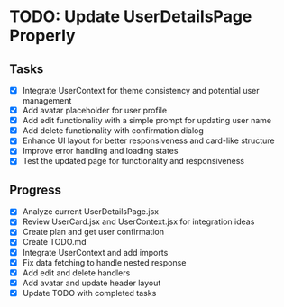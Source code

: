 # TODO: Update UserDetailsPage Properly

## Tasks
- [x] Integrate UserContext for theme consistency and potential user management
- [x] Add avatar placeholder for user profile
- [x] Add edit functionality with a simple prompt for updating user name
- [x] Add delete functionality with confirmation dialog
- [x] Enhance UI layout for better responsiveness and card-like structure
- [x] Improve error handling and loading states
- [x] Test the updated page for functionality and responsiveness

## Progress
- [x] Analyze current UserDetailsPage.jsx
- [x] Review UserCard.jsx and UserContext.jsx for integration ideas
- [x] Create plan and get user confirmation
- [x] Create TODO.md
- [x] Integrate UserContext and add imports
- [x] Fix data fetching to handle nested response
- [x] Add edit and delete handlers
- [x] Add avatar and update header layout
- [x] Update TODO with completed tasks
